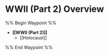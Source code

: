# WWII (Part 2) Overview
%% Begin Waypoint %%
- **[[WWII (Part 2)]]**
	- [[Holocaust]]

%% End Waypoint %%
